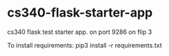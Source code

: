 # cs340-flask-starter-app
cs340 flask test starter app. on port 9286 on flip 3

To install requirements: pip3 install -r requirements.txt
